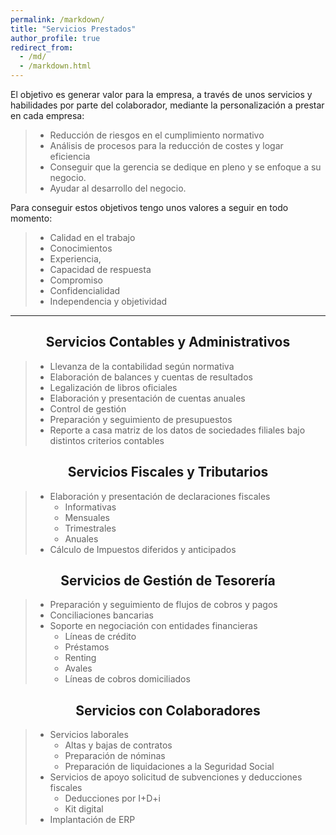 ```yaml
---
permalink: /markdown/
title: "Servicios Prestados"
author_profile: true
redirect_from: 
  - /md/
  - /markdown.html
---
```


El objetivo es generar valor para la empresa, a través de unos servicios y habilidades por parte del colaborador, mediante la personalización a prestar en cada empresa:
> - Reducción de riesgos en el cumplimiento normativo
> - Análisis de procesos para la reducción de costes y logar eficiencia
> - Conseguir que la gerencia se dedique en pleno y se enfoque a su negocio.
>- Ayudar al desarrollo del negocio.

Para conseguir estos objetivos tengo unos valores a seguir en todo momento:
> - Calidad en el trabajo
> - Conocimientos
> - Experiencia,
> - Capacidad de respuesta
> - Compromiso
> - Confidencialidad
> - Independencia y objetividad

***

## <center>Servicios Contables y Administrativos<center>
> - Llevanza de la contabilidad según normativa
> - Elaboración de balances y cuentas de resultados
> - Legalización de libros oficiales
> - Elaboración y presentación de cuentas anuales
> - Control de gestión
> - Preparación y seguimiento de presupuestos
> - Reporte a casa matriz de los datos de sociedades filiales bajo distintos
criterios contables

## <center>Servicios Fiscales y Tributarios<center>

> - Elaboración y presentación de declaraciones fiscales
>   - Informativas
>   - Mensuales
>   - Trimestrales
>   - Anuales
> - Cálculo de Impuestos diferidos y anticipados


## <center>Servicios de Gestión de Tesorería<center>
> - Preparación y seguimiento de flujos de cobros y pagos
> - Conciliaciones bancarias
> - Soporte en negociación con entidades financieras
>   - Líneas de crédito
>   - Préstamos
>   - Renting
>   - Avales
>   - Líneas de cobros domiciliados

## <center>Servicios con Colaboradores<center>
> - Servicios laborales
>   - Altas y bajas de contratos
>   - Preparación de nóminas
>   - Preparación de liquidaciones a la Seguridad Social
> - Servicios de apoyo solicitud de subvenciones y deducciones fiscales
>   - Deducciones por I+D+i
>   - Kit digital
> - Implantación de ERP
